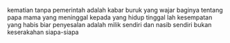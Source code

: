 kematian tanpa pemerintah
adalah kabar buruk yang wajar
baginya tentang papa mama yang meninggal
kepada yang hidup tinggal lah kesempatan yang habis
biar penyesalan adalah milik sendiri
dan nasib sendiri bukan keserakahan siapa-siapa